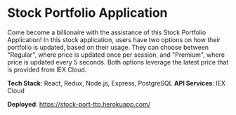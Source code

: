 # Stock Portfolio Application

Come become a billionaire with the assistance of this Stock Portfolio Application! In this stock application, users have two options on how their portfolio is updated, based on their usage. They can choose between "Regular", where price is updated once per session, and "Premium", where price is updated every 5 seconds. Both options leverage the latest price that is provided from IEX Cloud.

**Tech Stack**: React, Redux, Node.js, Express, PostgreSQL
**API Services**: IEX Cloud

**Deployed**: https://stock-port-ttp.herokuapp.com/
